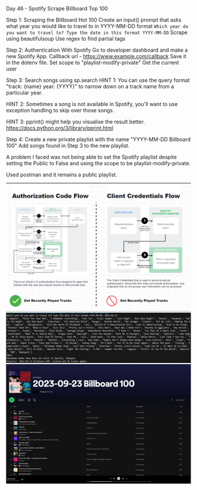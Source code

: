 Day 46 - Spotify Scrape Billboard Top 100


Step 1:
Scraping the Billboard Hot 100
Create an input() prompt that asks what year you would like to travel to in YYYY-MM-DD format
`Which year do you want to travel to? Type the date in this format YYYY-MM-DD`
Scrape using beautifulsoup
Use regex to find partial tags 

Step 2:
Authentication With Spotify
Go to developer dashboard and make a new Spotify App.
Callback url - https://www.example.com/callback
Save it in the dotenv file.
Set scope to "playlist-modify-private"
Get the current user

Step 3:
Search songs using sp.search
HINT 1: You can use the query format "track: {name} year: {YYYY}" to narrow down on a track name from a particular year.

HINT 2: Sometimes a song is not available in Spotify, you'll want to use exception handling to skip over those songs.

HINT 3: pprint() might help you visualise the result better. https://docs.python.org/3/library/pprint.html

Step 4:
Create a new private playlist with the name "YYYY-MM-DD Billboard 100"
Add songs found in Step 3 to the new playlist.

 A problem I faced was not being able to set the Spotify playlist despite setting the Public to False and using the scope to be playlist-modify-private. 

 Used postman and it remains a public playlist.


![Alt text](image.png)
![Alt text](image-1.png)
![Alt text](image-2.png)